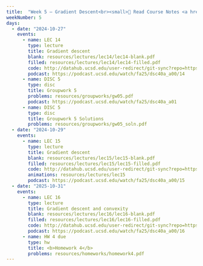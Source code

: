 ```yaml
---
title:  "Week 5 – Gradient Descent<br><small>📘 Read Course Notes <a href='https://sawyer-jack-1.github.io/assets/teaching/tfds_book.pdf#page=74'>Section 3.2</a>, Optional: see <a href='https://sboyles.github.io/teaching/ce377k/convexity.pdf'>these notes on convexity</a>, <a href='https://x.com/sillyalexnorris/status/1022803306173923328'>webcomic name</a>.</small>"
weekNumber: 5
days:
  - date: "2024-10-27"
    events:
      - name: LEC 14
        type: lecture
        title: Gradient descent
        blank: resources/lectures/lec14/lec14-blank.pdf
        filled: resources/lectures/lec14/lec14-filled.pdf
        code: http://datahub.ucsd.edu/user-redirect/git-sync?repo=https://github.com/dsc-courses/dsc40a-2025-fa&subPath=lectures/lec13/lec13-code.ipynb
        podcast: https://podcast.ucsd.edu/watch/fa25/dsc40a_a00/14
      - name: DISC 5
        type: disc
        title: Groupwork 5
        problems: resources/groupworks/gw05.pdf
        podcast: https://podcast.ucsd.edu/watch/fa25/dsc40a_a01
      - name: DISC 5
        type: disc
        title: Groupwork 5 Solutions
        problems: resources/groupworks/gw05_soln.pdf
  - date: "2024-10-29"
    events:
      - name: LEC 15
        type: lecture
        title: Gradient descent
        blank: resources/lectures/lec15/lec15-blank.pdf
        filled: resources/lectures/lec15/lec15-filled.pdf
        code: http://datahub.ucsd.edu/user-redirect/git-sync?repo=https://github.com/dsc-courses/dsc40a-2025-fa&subPath=lectures/lec15/lec15-code.ipynb
        animations: resources/lectures/lec15
        podcast: https://podcast.ucsd.edu/watch/fa25/dsc40a_a00/15
  - date: "2025-10-31"
    events:
      - name: LEC 16
        type: lecture
        title: Gradient descent and convexity
        blank: resources/lectures/lec16/lec16-blank.pdf
        filled: resources/lectures/lec16/lec16-filled.pdf
        code: http://datahub.ucsd.edu/user-redirect/git-sync?repo=https://github.com/dsc-courses/dsc40a-2025-fa&subPath=lectures/lec16/lec15-code.ipynb
        podcast: https://podcast.ucsd.edu/watch/fa25/dsc40a_a00/16
      - name: HW 4 due
        type: hw
        title: <b>Homework 4</b>
        problems: resources/homeworks/homework4.pdf
---
```


